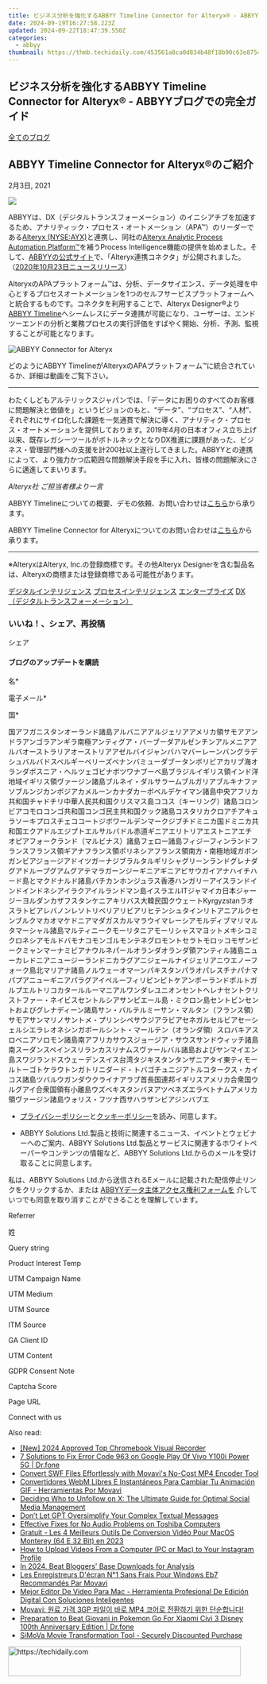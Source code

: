 ```yaml
---
title: ビジネス分析を強化するABBYY Timeline Connector for Alteryx® - ABBYYブログでの完全ガイド
date: 2024-09-19T16:27:58.223Z
updated: 2024-09-22T18:47:39.550Z
categories:
  - abbyy
thumbnail: https://thmb.techidaily.com/453561a8ca0d834b48f18b90c63e8754b707ad468e25eb7e04a5333cdbe19d66.jpg
---
```


## ビジネス分析を強化するABBYY Timeline Connector for Alteryx® - ABBYYブログでの完全ガイド

[全てのブログ](https://tools.techidaily.com/abbyy/products/)

## ABBYY Timeline Connector for Alteryx®のご紹介

2月3日, 2021

![](https://static4.abbyy.com/abbyycommedia/31704/alteryx-abbyy-2.png) 

ABBYYは、DX（デジタルトランスフォーメーション）のイニシアチブを加速するため、アナリティック・プロセス・オートメーション（APA™）のリーダーである[Alteryx (NYSE:AYX)](https://www.alteryx.com/ja)と連携し、同社の[Alteryx Analytic Process Automation Platform™](https://www.alteryx.com/ja/products/apa-platform)を補うProcess Intelligence機能の提供を始めました。そして、[ABBYYの公式サイト](https://tools.techidaily.com/abbyy/products/)で、「Alteryx連携コネクタ」が公開されました。（[2020年10月23日ニュースリリース](https://tools.techidaily.com/abbyy/products/)）

AlteryxのAPAプラットフォーム™は、分析、データサイエンス、データ処理を中心とするプロセスオートメーションを1つのセルフサービスプラットフォームへと統合するものです。コネクタを利用することで、Alteryx Designer®より[ABBYY Timeline](https://tools.techidaily.com/abbyy/products/)へシームレスにデータ連携が可能になり、ユーザーは、エンドツーエンドの分析と業務プロセスの実行評価をすばやく開始、分析、予測、監視することが可能となります。

![ABBYY Connector for Alteryx](https://static1.abbyy.com/abbyycommedia/31692/alteryx-abbyy-connector.png)

どのようにABBYY TimelineがAlteryxのAPAプラットフォーム™に統合されているか、詳細は動画をご覧下さい。

---

わたくしどもアルテリックスジャパンでは、「データにお困りのすべてのお客様に問題解決と価値を」というビジョンのもと、“データ”、“プロセス”、“人材”、それぞれにサイロ化した課題を一気通貫で解決に導く、アナリティク・プロセス・オートメーションを提供しております。2019年4月の日本オフィス立ち上げ以来、既存レガシーツールがボトルネックとなりDX推進に課題があった、ビジネス・管理部門様への支援を計200社以上遂行してきました。ABBYYとの連携によって、より強力かつ広範囲な問題解決手段を手に入れ、皆様の問題解決にさらに邁進してまいります。

_Alteryx社 ご担当者様より一言_

ABBYY Timelineについての概要、デモの依頼、お問い合わせは[こちら](https://tools.techidaily.com/abbyy/products/)から承ります。

ABBYY Timeline Connector for Alteryxについてのお問い合わせは[こちら](https://tools.techidaily.com/abbyy/products/)から承ります。

---

※AlteryxはAlteryx, Inc.の登録商標です。その他Alteryx Designerを含む製品名は、Alteryxの商標または登録商標である可能性があります。

[デジタルインテリジェンス](https://tools.techidaily.com/abbyy/products/) [プロセスインテリジェンス](https://tools.techidaily.com/abbyy/products/) [エンタープライズ](https://tools.techidaily.com/abbyy/products/) [DX（デジタルトランスフォーメーション）](https://tools.techidaily.com/abbyy/products/) 

### いいね！、シェア、再投稿

シェア 

#### ブログのアップデートを購読

名\*

電子メール\*

国\*

国アフガニスタンオーランド諸島アルバニアアルジェリアアメリカ領サモアアンドラアンゴラアンギラ南極アンティグア・バーブーダアルゼンチンアルメニアアルバオーストラリアオーストリアアゼルバイジャンバハマバーレーンバングラデシュバルバドスベルギーベリーズベナンバミューダブータンボリビアカリブ海オランダボスニア・ヘルツェゴビナボツワナブーベ島ブラジルイギリス領インド洋地域イギリス領ヴァージン諸島ブルネイ・ダルサラームブルガリアブルキナファソブルンジカンボジアカメルーンカナダカーボベルデケイマン諸島中央アフリカ共和国チャドチリ中華人民共和国クリスマス島ココス（キーリング）諸島コロンビアコモロコンゴ共和国コンゴ民主共和国クック諸島コスタリカクロアチアキュラソーキプロスチェココートジボワールデンマークジブチドミニカ国ドミニカ共和国エクアドルエジプトエルサルバドル赤道ギニアエリトリアエストニアエチオピアフォークランド（マルビナス）諸島フェロー諸島フィジーフィンランドフランスフランス領ギアナフランス領ポリネシアフランス領南方・南極地域ガボンガンビアジョージアドイツガーナジブラルタルギリシャグリーンランドグレナダグアドループグアムグアテマラガーンジーギニアギニアビサウガイアナハイチハード島とマクドナルド諸島バチカンホンジュラス香港ハンガリーアイスランドインドインドネシアイラクアイルランドマン島イスラエルITジャマイカ日本ジャージーヨルダンカザフスタンケニアキリバス大韓民国クウェートKyrgyzstanラオスラトビアレバノンレソトリベリアリビアリヒテンシュタインリトアニアルクセンブルクマカオマケドニアマダガスカルマラウイマレーシアモルディブマリマルタマーシャル諸島マルティニークモーリタニアモーリシャスマヨットメキシコミクロネシアモルドバモナコモンゴルモンテネグロモントセラトモロッコモザンビークミャンマーナミビアナウルネパールオランダオランダ領アンティル諸島ニューカレドニアニュージーランドニカラグアニジェールナイジェリアニウエノーフォーク島北マリアナ諸島ノルウェーオマーンパキスタンパラオパレスチナパナマパプアニューギニアパラグアイペルーフィリピンピトケアンポーランドポルトガルプエルトリコカタールルーマニアルワンダレユニオンセントヘレナセントクリストファー・ネイビスセントルシアサンピエール島・ミクロン島セントビンセントおよびグレナディーン諸島サン・バルテルミーサン・マルタン（フランス領）サモアサンマリノサントメ・プリンシペサウジアラビアセネガルセルビアセーシェルシエラレオネシンガポールシント・マールテン（オランダ領）スロバキアスロベニアソロモン諸島南アフリカサウスジョージア・サウスサンドウィッチ諸島南スーダンスペインスリランカスリナムスヴァールバル諸島およびヤンマイエン島スワジランドスウェーデンスイス台湾タジキスタンタンザニアタイ東ティモールトーゴトケラウトンガトリニダード・トバゴチュニジアトルコタークス・カイコス諸島ツバルウガンダウクライナアラブ首長国連邦イギリスアメリカ合衆国ウルグアイ合衆国領有小離島ウズベキスタンバヌアツベネズエラベトナムアメリカ領ヴァージン諸島ウォリス・フツナ西サハラザンビアジンバブエ

* [プライバシーポリシー](https://tools.techidaily.com/abbyy/products/)と[クッキーポリシー](https://tools.techidaily.com/abbyy/products/)を読み、同意します。

* ABBYY Solutions Ltd.製品と技術に関連するニュース、イベントとウェビナーへのご案内、ABBYY Solutions Ltd.製品とサービスに関連するホワイトペーパーやコンテンツの情報など、ABBYY Solutions Ltd.からのメールを受け取ることに同意します。  
    
私は、ABBYY Solutions Ltd.から送信されるEメールに記載された配信停止リンクをクリックするか、または [ABBYYデータ主体アクセス権利フォームを](https://tools.techidaily.com/abbyy/products/) 介していつでも同意を取り消すことができることを理解しています。

Referrer

姓

Query string

Product Interest Temp

UTM Campaign Name

UTM Medium

UTM Source

ITM Source

GA Client ID

UTM Content

GDPR Consent Note

Captcha Score

Page URL

Connect with us

<ins class="adsbygoogle"
     style="display:block"
     data-ad-format="autorelaxed"
     data-ad-client="ca-pub-7571918770474297"
     data-ad-slot="1223367746"></ins>

<ins class="adsbygoogle"
     style="display:block"
     data-ad-client="ca-pub-7571918770474297"
     data-ad-slot="8358498916"
     data-ad-format="auto"
     data-full-width-responsive="true"></ins>

<span class="atpl-alsoreadstyle">Also read:</span>
<div><ul>
<li><a href="https://screen-recording.techidaily.com/new-2024-approved-top-chromebook-visual-recorder/"><u>[New] 2024 Approved Top Chromebook Visual Recorder</u></a></li>
<li><a href="https://howto.techidaily.com/7-solutions-to-fix-error-code-963-on-google-play-of-vivo-y100i-power-5g-drfone-by-drfone-fix-android-problems-fix-android-problems/"><u>7 Solutions to Fix Error Code 963 on Google Play Of Vivo Y100i Power 5G | Dr.fone</u></a></li>
<li><a href="https://some-tips.techidaily.com/convert-swf-files-effortlessly-with-movavis-no-cost-mp4-encoder-tool/"><u>Convert SWF Files Effortlessly with Movavi's No-Cost MP4 Encoder Tool</u></a></li>
<li><a href="https://some-tips.techidaily.com/convertidores-webm-libres-e-instantaneos-para-cambiar-tu-animacion-gif-herramientas-por-movavi/"><u>Convertidores WebM Libres E Instantáneos Para Cambiar Tu Animación GIF - Herramientas Por Movavi</u></a></li>
<li><a href="https://tech-renaissance.techidaily.com/deciding-who-to-unfollow-on-x-the-ultimate-guide-for-optimal-social-media-management/"><u>Deciding Who to Unfollow on X: The Ultimate Guide for Optimal Social Media Management</u></a></li>
<li><a href="https://tech-savvy.techidaily.com/dont-let-gpt-oversimplify-your-complex-textual-messages/"><u>Don’t Let GPT Oversimplify Your Complex Textual Messages</u></a></li>
<li><a href="https://sound-issues.techidaily.com/effective-fixes-for-no-audio-problems-on-toshiba-computers/"><u>Effective Fixes for No Audio Problems on Toshiba Computers</u></a></li>
<li><a href="https://some-knowledge.techidaily.com/gratuit-les-4-meilleurs-outils-de-conversion-video-pour-macos-monterey-64-e-32-bit-en-2023/"><u>Gratuit - Les 4 Meilleurs Outils De Conversion Vidéo Pour MacOS Monterey (64 E 32 Bit) en 2023</u></a></li>
<li><a href="https://some-tips.techidaily.com/how-to-upload-videos-from-a-computer-pc-or-mac-to-your-instagram-profile/"><u>How to Upload Videos From a Computer (PC or Mac) to Your Instagram Profile</u></a></li>
<li><a href="https://screen-capture.techidaily.com/in-2024-beat-bloggers-base-downloads-for-analysis/"><u>In 2024, Beat Bloggers' Base Downloads for Analysis</u></a></li>
<li><a href="https://some-tips.techidaily.com/les-enregistreurs-decran-n1-sans-frais-pour-windows-eb7-recommandes-par-movavi/"><u>Les Enregistreurs D'écran N°1 Sans Frais Pour Windows Eb7 Recommandés Par Movavi</u></a></li>
<li><a href="https://some-tips.techidaily.com/mejor-editor-de-video-para-mac-herramienta-profesional-de-edicion-digital-con-soluciones-inteligentes/"><u>Mejor Editor De Video Para Mac - Herramienta Profesional De Edición Digital Con Soluciones Inteligentes</u></a></li>
<li><a href="https://some-tips.techidaily.com/movavi-3gp-mp4/"><u>Movavi: 원료 가격 3GP 파일이 바로 MP4 코어로 전환하기 위한 단순합니다!</u></a></li>
<li><a href="https://change-location.techidaily.com/preparation-to-beat-giovani-in-pokemon-go-for-xiaomi-civi-3-disney-100th-anniversary-edition-drfone-by-drfone-virtual-android/"><u>Preparation to Beat Giovani in Pokemon Go For Xiaomi Civi 3 Disney 100th Anniversary Edition | Dr.fone</u></a></li>
<li><a href="https://some-tips.techidaily.com/simova-movie-transformation-tool-securely-discounted-purchase/"><u>SiMoVa Movie Transformation Tool - Securely Discounted Purchase</u></a></li>
</ul></div>

<!-- affiliate ads begin -->
<a href="https://review-au.sjv.io/c/5597632/2098703/14409" target="_top" id="2098703">
  <img src="//a.impactradius-go.com/display-ad/14409-2098703" border="0" alt="https://techidaily.com" width="468" height="60"/>
</a>
<img height="0" width="0" src="https://review-au.sjv.io/i/5597632/2098703/14409" style="position:absolute;visibility:hidden;" border="0" />
<!-- affiliate ads end -->


